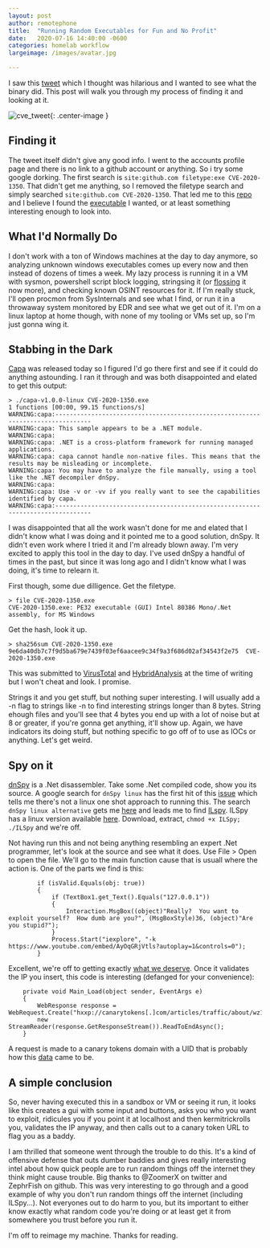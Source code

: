```yaml
---
layout: post
author: remotephone
title:  "Running Random Executables for Fun and No Profit"
date:   2020-07-16 14:40:00 -0600
categories: homelab workflow
largeimage: /images/avatar.jpg

---
```


I saw this [tweet](https://twitter.com/ZoomerX/status/1283161781440057344) which I thought was hilarious and I wanted to see what the binary did. This post will walk you through my process of finding it and looking at it. 

![cve_tweet]({{site.url}}/images/cve_tweet.png){: .center-image }


## Finding it

The tweet itself didn't give any good info. I went to the accounts profile page and there is no link to a github account or anything. So i try some google dorking. The first search is `site:github.com filetype:exe CVE-2020-1350`. That didn't get me anything, so I removed the filetype search and simply searched `site:github.com CVE-2020-1350`. That led me to this [repo](https://github.com/ZephrFish/CVE-2020-1350) and I believe I found the [executable](https://github.com/ZephrFish/CVE-2020-1350/blob/master/CVE-2020-1350.exe) I wanted, or at least something interesting enough to look into. 


## What I'd Normally Do

I don't work with a ton of Windows machines at the day to day anymore, so analyzing unknown windows executables comes up every now and then instead of dozens of times a week. My lazy process is running it in a VM with sysmon, powershell script block logging, stringsing it (or [flossing](https://github.com/fireeye/flare-floss) it now more), and checking known OSINT resources for it. If I'm really stuck, I'll open procmon from SysInternals and see what I find, or run it in a throwaway system monitored by EDR and see what we get out of it. I'm on a linux laptop at home though, with none of my tooling or VMs set up, so I'm just gonna wing it. 


## Stabbing in the Dark

[Capa](https://github.com/fireeye/capa) was released today so I figured I'd go there first and see if it could do anything astounding.  I ran it through and was both disappointed and elated to get this output:

~~~
> ./capa-v1.0.0-linux CVE-2020-1350.exe    
1 functions [00:00, 99.15 functions/s]
WARNING:capa:--------------------------------------------------------------------------------
WARNING:capa: This sample appears to be a .NET module.
WARNING:capa: 
WARNING:capa: .NET is a cross-platform framework for running managed applications.
WARNING:capa: capa cannot handle non-native files. This means that the results may be misleading or incomplete.
WARNING:capa: You may have to analyze the file manually, using a tool like the .NET decompiler dnSpy.
WARNING:capa: 
WARNING:capa: Use -v or -vv if you really want to see the capabilities identified by capa.
WARNING:capa:--------------------------------------------------------------------------------
~~~

I was disappointed that all the work wasn't done for me and elated that I didn't know what I was doing and it pointed me to a good solution, dnSpy. It didn't even work where I tried it and I'm already blown away. I'm very excited to apply this tool in the day to day. I've used dnSpy a handful of times in the past, but since it was long ago and I didn't know what I was doing, it's time to relearn it. 

First though, some due dilligence. Get the filetype. 

~~~
> file CVE-2020-1350.exe
CVE-2020-1350.exe: PE32 executable (GUI) Intel 80386 Mono/.Net assembly, for MS Windows
~~~

Get the hash, look it up. 
~~~
> sha256sum CVE-2020-1350.exe
9e6da40db7c7f9d5ba679e7439f03ef6aacee9c34f9a3f686d02af34543f2e75  CVE-2020-1350.exe
~~~

This was submitted to [VirusTotal](https://www.virustotal.com/gui/file/9e6da40db7c7f9d5ba679e7439f03ef6aacee9c34f9a3f686d02af34543f2e75/detection) and [HybridAnalysis](https://www.hybrid-analysis.com/sample/41f5636546675a722c27b960c46fbf460c54af090ac9c5b468f6d4577f05f38f/5f0ee194625fc911731016e6) at the time of writing but I won't cheat and look. I promise. 

Strings it and you get stuff, but nothing super interesting. I will usually add a -n flag to strings like -n to find interesting strings longer than 8 bytes. String ehough files and you'll see that 4 bytes you end up with a lot of noise but at 8 or greater, if you're gonna get anything, it'll show up. Again, we have indicators its doing stuff, but nothing specific to go off of to use as IOCs or anything. Let's get weird. 

## Spy on it

[dnSpy](https://github.com/0xd4d/dnSpy) is a .Net disassembler. Take some .Net compiled code, show you its source. A google search for `dnSpy linux` has the first hit of this [issue](https://github.com/0xd4d/dnSpy/issues/1410) which tells me there's not a linux one shot approach to running this. The search `dnSpy linux alternative` gets me [here](https://www.saashub.com/dnspy-alternatives) and leads me to find [ILspy](https://github.com/icsharpcode/ILSpy). ILSpy has a linux version available [here](https://github.com/icsharpcode/AvaloniaILSpy). Download, extract, `chmod +x ILSpy; ./ILSpy` and we're off.

Not having run this and not being anything resembling an expert .Net programmer, let's look at the source and see what it does. Use File > Open to open the file. We'll go to the main function cause that is usuall where the action is. One of the parts we find is this:

~~~
		if (isValid.Equals(obj: true))
		{
			if (TextBox1.get_Text().Equals("127.0.0.1"))
			{
				Interaction.MsgBox((object)"Really?  You want to exploit yourself?  How dumb are you?", (MsgBoxStyle)36, (object)"Are you stupid?");
			}
			Process.Start("iexplore", "-k  https://www.youtube.com/embed/AyOqGRjVtls?autoplay=1&controls=0");
		}
~~~

Excellent, we're off to getting exactly [what we deserve](https://www.youtube.com/embed/AyOqGRjVtls). Once it validates the IP you insert, this code is interesting (defanged for your convenience):

~~~
	private void Main_Load(object sender, EventArgs e)
	{
		WebResponse response = WebRequest.Create("hxxp://canarytokens[.]com/articles/traffic/about/wz1fqpgpihmzsvjukc1tbweq0/post.jsp").GetResponse();
		new StreamReader(response.GetResponseStream()).ReadToEndAsync();
	}
~~~

A request is made to a canary tokens domain with a UID that is probably how this [data](https://twitter.com/ZephrFish/status/1283941996093157383) came to be. 


## A simple conclusion

So, never having executed this in a sandbox or VM or seeing it run, it looks like this creates a gui with some input and buttons, asks you who you want to exploit, ridicules you if you point it at localhost and then kermitrickrolls you, validates the IP anyway, and then calls out to a canary token URL to flag you as a baddy. 

I am thrilled that someone went through the trouble to do this. It's a kind of offensive defense that outs dumber baddies and gives really interesting intel about how quick people are to run random things off the internet they think might cause trouble. Big thanks to @ZoomerX on twitter and ZephrFish on github. This was very interesting to go through and a good example of why you don't run random things off the internet (including ILSpy...). Not everyones out to do harm to you, but its important to either know exactly what random code you're doing or at least get it from somewhere you trust before you run it. 

I'm off to reimage my machine. Thanks for reading. 